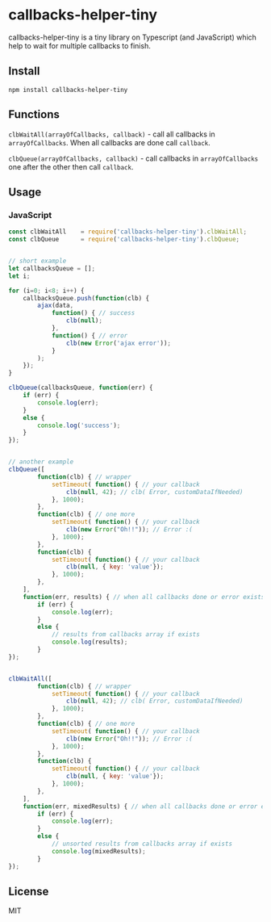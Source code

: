 # callbacks-helper-tiny


callbacks-helper-tiny is a tiny library on Typescript (and JavaScript) which help to wait for multiple callbacks to finish.


## Install

```
npm install callbacks-helper-tiny
```


## Functions

`clbWaitAll(arrayOfCallbacks, callback)` - call all callbacks in `arrayOfCallbacks`. When all callbacks are done call `callback`.

`clbQueue(arrayOfCallbacks, callback)` - call callbacks in `arrayOfCallbacks` one after the other then call `callback`.


## Usage

### JavaScript

```js
const clbWaitAll    = require('callbacks-helper-tiny').clbWaitAll;
const clbQueue      = require('callbacks-helper-tiny').clbQueue;


// short example
let callbacksQueue = [];
let i;

for (i=0; i<8; i++) {
    callbacksQueue.push(function(clb) {
        ajax(data,
            function() { // success
                clb(null);
            },
            function() { // error
                clb(new Error('ajax error'));
            }
        );
    });
}

clbQueue(callbacksQueue, function(err) {
    if (err) {
        console.log(err);
    }
    else {
        console.log('success');
    }
});


// another example
clbQueue([
        function(clb) { // wrapper
            setTimeout( function() { // your callback
                clb(null, 42); // clb( Error, customDataIfNeeded)
            }, 1000);
        },
        function(clb) { // one more
            setTimeout( function() { // your callback
                clb(new Error("Oh!!")); // Error :(
            }, 1000);
        },
        function(clb) {
            setTimeout( function() { // your callback
                clb(null, { key: 'value'});
            }, 1000);
        },
    ],
    function(err, results) { // when all callbacks done or error exists
        if (err) {
            console.log(err);
        }
        else {
            // results from callbacks array if exists
            console.log(results);
        }
});


clbWaitAll([
        function(clb) { // wrapper
            setTimeout( function() { // your callback
                clb(null, 42); // clb( Error, customDataIfNeeded)
            }, 1000);
        },
        function(clb) { // one more
            setTimeout( function() { // your callback
                clb(new Error("Oh!!")); // Error :(
            }, 1000);
        },
        function(clb) {
            setTimeout( function() { // your callback
                clb(null, { key: 'value'});
            }, 1000);
        },
    ],
    function(err, mixedResults) { // when all callbacks done or error exists
        if (err) {
            console.log(err);
        }
        else {
            // unsorted results from callbacks array if exists
            console.log(mixedResults);
        }
});
```


## License

MIT